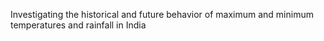 Investigating the historical and future behavior of maximum and minimum temperatures and rainfall in India